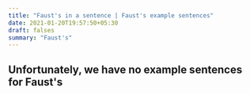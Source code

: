 ```yaml
---
title: "Faust's in a sentence | Faust's example sentences"
date: 2021-01-20T19:57:50+05:30
draft: falses
summary: "Faust's"
---
```

## Unfortunately, we have no example sentences for Faust's                 
